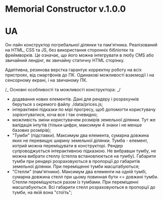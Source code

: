 # Memorial Constructor v.1.0.0

# UA

Он-лайн конструктор погребальної ділянки та пам'ятника.
Реалізований на HTML, CSS та JS, без використання сторонніх бібліотек та фреймворків.
Це означає, що його можна інтегрувати в любу CMS або звичайний лендінг, як звичайну статичну HTML сторінку.

Адаптивна, резинова верстка гарантує корректну роботу на всіх пристроях, від смартфонів до ПК.
Одинакові можливості взаємодії і на сенсорному екрані, і на звичаному ПК.

/_ Основні особливості та можливості конструктора: _/

-   додавання нових елементів. Дані для рендеру і розрахунків беруться з окремого файлу ./data/prices.js;
-   інтерактивні підказки по мірі прогресу, щоб допомогти користувачу зорієнтуватися, хоча все і так очевидно;
-   можливість зміни користувачем розмірів земельної ділянки. Тут же валідація інпутів (тільки цифри, максимум 4 знаки і не менше базових розмірів);
-   "Тумби" (підставки). Максимум два елемента, сумарна довжина яких не перевищує ширину земельної ділянки. Тумба - елемент, котрий можна переміщувати в конструкторі. Рендер супроводжується інтерактивною підказкою. Не вибравши тумбу, не можна вибрати стеллу (стелла встановлюється на тумбу). Габарити тумби при рендері розраховуються в пропорції до габаритів земельної ділянки. При переміщенні тумби масштабуються;
-   "Стелли" (пам'ятники). Максимум два елементи на одній тумбі, сумарна довжина стелл при цьому повинная бути <= довжині тумби. Стелли переміщуються разом із тумбами. При переміщенні масштабуються. Всі габарити стелл розраховуються в пропорції до тумби, на якій вона "стоїть";
